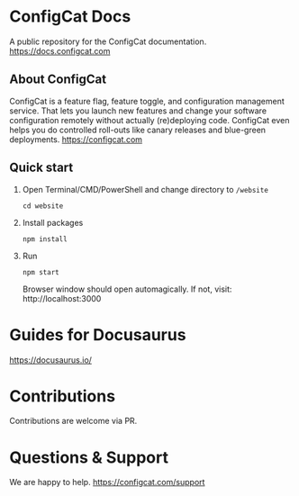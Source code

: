 # ConfigCat Docs

A public repository for the ConfigCat documentation. https://docs.configcat.com

## About ConfigCat
ConfigCat is a feature flag, feature toggle, and configuration management service. That lets you launch new features and change your software configuration remotely without actually (re)deploying code. ConfigCat even helps you do controlled roll-outs like canary releases and blue-green deployments. https://configcat.com

## Quick start
1. Open Terminal/CMD/PowerShell and change directory to `/website`
    ```
    cd website
    ```
2. Install packages
   ```
   npm install
   ```
3. Run
   ```
   npm start
   ```
   Browser window should open automagically. If not, visit: http://localhost:3000

# Guides for Docusaurus

https://docusaurus.io/

# Contributions

Contributions are welcome via PR.

# Questions & Support

We are happy to help.
https://configcat.com/support